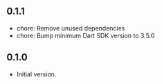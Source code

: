 ## 0.1.1

- chore: Remove unused dependencies
- chore: Bump minimum Dart SDK version to 3.5.0

## 0.1.0

- Initial version.

